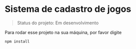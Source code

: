 # Sistema de cadastro de jogos

> Status do projeto: Em desenvolvimento

Para rodar esse projeto na sua máquina, por favor digite

```
npm install
```

